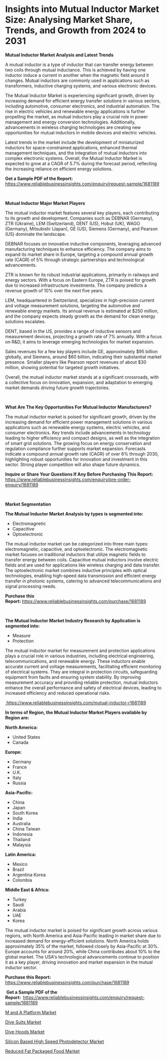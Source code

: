 <p><h1>Insights into Mutual Inductor Market Size: Analysing Market Share, Trends, and Growth from 2024 to 2031</h1></p><p><strong>Mutual Inductor Market Analysis and Latest Trends</strong></p>
<p><p>A mutual inductor is a type of inductor that can transfer energy between two coils through mutual inductance. This is achieved by having one inductor induce a current in another when the magnetic field around it changes. Mutual inductors are commonly used in applications such as transformers, inductive charging systems, and various electronic devices.</p><p>The Mutual Inductor Market is experiencing significant growth, driven by increasing demand for efficient energy transfer solutions in various sectors, including automotive, consumer electronics, and industrial automation. The rise in electric vehicles and renewable energy applications is further propelling the market, as mutual inductors play a crucial role in power management and energy conversion technologies. Additionally, advancements in wireless charging technologies are creating new opportunities for mutual inductors in mobile devices and electric vehicles.</p><p>Latest trends in the market include the development of miniaturized inductors for space-constrained applications, enhanced thermal management techniques, and the integration of mutual inductors into complex electronic systems. Overall, the Mutual Inductor Market is expected to grow at a CAGR of 5.7% during the forecast period, reflecting the increasing reliance on efficient energy solutions.</p></p>
<p><strong>Get a Sample PDF of the Report:&nbsp;</strong> <a href="https://www.reliablebusinessinsights.com/enquiry/request-sample/1681189?utm_campaign=84&utm_medium=2&utm_source=Github&utm_content=ia&utm_term=04102024&utm_id=mutual-inductor">https://www.reliablebusinessinsights.com/enquiry/request-sample/1681189</a></p>
<p>&nbsp;</p>
<p><strong>Mutual Inductor Major Market Players</strong></p>
<p><p>The mutual inductor market features several key players, each contributing to its growth and development. Companies such as DEBNAR (Germany), ZTR (Ukraine), LEM (Switzerland), DENT (US), Hobut (UK), WAGO (Germany), Mitsubishi (Japan), GE (US), Siemens (Germany), and Pearson (US) dominate the landscape.</p><p>DEBNAR focuses on innovative inductive components, leveraging advanced manufacturing techniques to enhance efficiency. The company aims to expand its market share in Europe, targeting a compound annual growth rate (CAGR) of 5% through strategic partnerships and technological advancements.</p><p>ZTR is known for its robust industrial applications, primarily in railways and energy sectors. With a focus on Eastern Europe, ZTR is poised for growth due to increased infrastructure investments. The company predicts a revenue growth of 10% over the next five years.</p><p>LEM, headquartered in Switzerland, specializes in high-precision current and voltage measurement solutions, targeting the automotive and renewable energy markets. Its annual revenue is estimated at $250 million, and the company expects steady growth as the demand for clean energy solutions escalates.</p><p>DENT, based in the US, provides a range of inductive sensors and measurement devices, projecting a growth rate of 7% annually. With a focus on R&D, it aims to leverage emerging technologies for market expansion.</p><p>Sales revenues for a few key players include GE, approximately $95 billion globally, and Siemens, around $60 billion, indicating their substantial market presence. Smaller players like Pearson report revenues of about $30 million, showing potential for targeted growth initiatives.</p><p>Overall, the mutual inductor market stands at a significant crossroads, with a collective focus on innovation, expansion, and adaptation to emerging market demands driving future growth trajectories.</p></p>
<p>&nbsp;</p>
<p><strong>What Are The Key Opportunities For Mutual Inductor Manufacturers?</strong></p>
<p><p>The mutual inductor market is poised for significant growth, driven by the increasing demand for efficient power management solutions in various applications such as renewable energy systems, electric vehicles, and consumer electronics. Key trends include advancements in technology leading to higher efficiency and compact designs, as well as the integration of smart grid solutions. The growing focus on energy conservation and regulation compliance further supports market expansion. Forecasts indicate a compound annual growth rate (CAGR) of over 6% through 2030, highlighting robust opportunities for innovation and investment in this sector. Strong player competition will also shape future dynamics.</p></p>
<p><strong>Inquire or Share Your Questions If Any Before Purchasing This Report:</strong> <a href="https://www.reliablebusinessinsights.com/enquiry/pre-order-enquiry/1681189?utm_campaign=84&utm_medium=2&utm_source=Github&utm_content=ia&utm_term=04102024&utm_id=mutual-inductor">https://www.reliablebusinessinsights.com/enquiry/pre-order-enquiry/1681189</a></p>
<p>&nbsp;</p>
<p><strong>Market Segmentation</strong></p>
<p><strong>The Mutual Inductor Market Analysis by types is segmented into:</strong></p>
<p><ul><li>Electromagnetic</li><li>Capacitive</li><li>Optoelectronic</li></ul></p>
<p><p>The mutual inductor market can be categorized into three main types: electromagnetic, capacitive, and optoelectronic. The electromagnetic market focuses on traditional inductors that utilize magnetic fields to transfer energy between coils. Capacitive mutual inductors involve electric fields and are used for applications like wireless charging and data transfer. The optoelectronic market combines inductive principles with optical technologies, enabling high-speed data transmission and efficient energy transfer in photonic systems, catering to advanced telecommunications and signal processing needs.</p></p>
<p><strong>Purchase this Report:&nbsp;</strong><a href="https://www.reliablebusinessinsights.com/purchase/1681189?utm_campaign=84&utm_medium=2&utm_source=Github&utm_content=ia&utm_term=04102024&utm_id=mutual-inductor">https://www.reliablebusinessinsights.com/purchase/1681189</a></p>
<p>&nbsp;</p>
<p><strong>The Mutual Inductor Market Industry Research by Application is segmented into:</strong></p>
<p><ul><li>Measure</li><li>Protection</li></ul></p>
<p><p>The mutual inductor market for measurement and protection applications plays a crucial role in various industries, including electrical engineering, telecommunications, and renewable energy. These inductors enable accurate current and voltage measurements, facilitating efficient monitoring of electrical systems. They are integral in protection circuits, safeguarding equipment from faults and ensuring system stability. By improving measurement accuracy and providing reliable protection, mutual inductors enhance the overall performance and safety of electrical devices, leading to increased efficiency and reduced operational risks.</p></p>
<p><a href="https://www.reliablebusinessinsights.com/mutual-inductor-r1681189?utm_campaign=84&utm_medium=2&utm_source=Github&utm_content=ia&utm_term=04102024&utm_id=mutual-inductor">&nbsp;https://www.reliablebusinessinsights.com/mutual-inductor-r1681189</a></p>
<p><strong>In terms of Region, the Mutual Inductor Market Players available by Region are:</strong></p>
<p>
    <p> <strong> North America: </strong>
        <ul>
            <li>United States</li>
            <li>Canada</li>
        </ul>
        </p> 
    <p> <strong> Europe: </strong>
        <ul>
            <li>Germany</li>
            <li>France</li>
            <li>U.K.</li>
            <li>Italy</li>
            <li>Russia</li>
        </ul>
        </p> 
    <p> <strong> Asia-Pacific: </strong>
        <ul>
            <li>China</li>
            <li>Japan</li>
            <li>South Korea</li>
            <li>India</li>
            <li>Australia</li>
            <li>China Taiwan</li>
            <li>Indonesia</li>
            <li>Thailand</li>
            <li>Malaysia</li>
        </ul>
        </p> 
    <p> <strong> Latin America: </strong>
        <ul>
            <li>Mexico</li>
            <li>Brazil</li>
            <li>Argentina Korea</li>
            <li>Colombia</li>
        </ul>
        </p> 
    <p> <strong> Middle East & Africa: </strong>
        <ul>
            <li>Turkey</li>
            <li>Saudi</li>
            <li>Arabia</li>
            <li>UAE</li>
            <li>Korea</li>
        </ul>
    </p>
    </p>
<p><p>The mutual inductor market is poised for significant growth across various regions, with North America and Asia-Pacific leading in market share due to increased demand for energy-efficient solutions. North America holds approximately 35% of the market, followed closely by Asia-Pacific at 30%. Europe accounts for around 20%, while China contributes about 10% to the global market. The USA's technological advancements continue to position it as a key player, driving innovation and market expansion in the mutual inductor sector.</p></p>
<p><strong>Purchase this Report: </strong><a href="https://www.reliablebusinessinsights.com/purchase/1681189?utm_campaign=84&utm_medium=2&utm_source=Github&utm_content=ia&utm_term=04102024&utm_id=mutual-inductor">https://www.reliablebusinessinsights.com/purchase/1681189</a></p>
<p>&nbsp;<strong>Get a Sample PDF of the Report:&nbsp;&nbsp;</strong><a href="https://www.reliablebusinessinsights.com/enquiry/request-sample/1681189?utm_campaign=84&utm_medium=2&utm_source=Github&utm_content=ia&utm_term=04102024&utm_id=mutual-inductor">https://www.reliablebusinessinsights.com/enquiry/request-sample/1681189</a></p>
<p><strong></strong></p>
<p><p><a href="https://github.com/GRUBBSCHARLES/Market-Research-Report-List-1/blob/main/m-and-a-platform-market.md?utm_campaign=84&utm_medium=2&utm_source=Github&utm_content=ia&utm_term=04102024&utm_id=mutual-inductor">M and A Platform Market</a></p><p><a href="https://www.linkedin.com/pulse/dive-suits-industry-insights-report-analyzing-market-trends-u3xqe?utm_campaign=84&utm_medium=2&utm_source=Github&utm_content=ia&utm_term=04102024&utm_id=mutual-inductor">Dive Suits Market</a></p><p><a href="https://www.linkedin.com/pulse/global-dive-hoods-market-trends-innovations-forward-looking-wewxe?utm_campaign=84&utm_medium=2&utm_source=Github&utm_content=ia&utm_term=04102024&utm_id=mutual-inductor">Dive Hoods Market</a></p><p><a href="https://issuu.com/reportprime-2/docs/silicon-based-high-speed-photodetec_10a1d10f560ee5?utm_campaign=84&utm_medium=2&utm_source=Github&utm_content=ia&utm_term=04102024&utm_id=mutual-inductor">Silicon Based High Speed Photodetector Market</a></p><p><a href="https://github.com/HaroldWalker405/Market-Research-Report-List-1/blob/main/reduced-fat-packaged-food-market.md?utm_campaign=84&utm_medium=2&utm_source=Github&utm_content=ia&utm_term=04102024&utm_id=mutual-inductor">Reduced Fat Packaged Food Market</a></p></p>